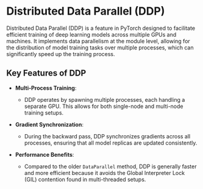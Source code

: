 # Distributed Data Parallel (DDP)

Distributed Data Parallel (DDP) is a feature in PyTorch designed to facilitate efficient training of deep learning models across multiple GPUs and machines. It implements data parallelism at the module level, allowing for the distribution of model training tasks over multiple processes, which can significantly speed up the training process.

## Key Features of DDP

- **Multi-Process Training**: 
  - DDP operates by spawning multiple processes, each handling a separate GPU. This allows for both single-node and multi-node training setups.

- **Gradient Synchronization**: 
  - During the backward pass, DDP synchronizes gradients across all processes, ensuring that all model replicas are updated consistently.

- **Performance Benefits**: 
  - Compared to the older `DataParallel` method, DDP is generally faster and more efficient because it avoids the Global Interpreter Lock (GIL) contention found in multi-threaded setups.